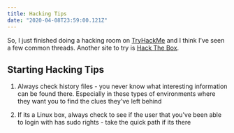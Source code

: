 ```yaml
---
title: Hacking Tips
date: "2020-04-08T23:59:00.121Z"
---
```


So, I just finished doing a hacking room on [TryHackMe](https://www.tryhackme.com) and I think I've seen a few common threads.  Another site to try is [Hack The Box](https://www.hackthebox.eu).   

## Starting Hacking Tips

1. Always check history files - you never know what interesting information can be found there.  Especially in these types of environments where they want you to find the clues they've left behind

2. If its a Linux box, always check to see if the user that you've been able to login with has sudo rights - take the quick path if its there